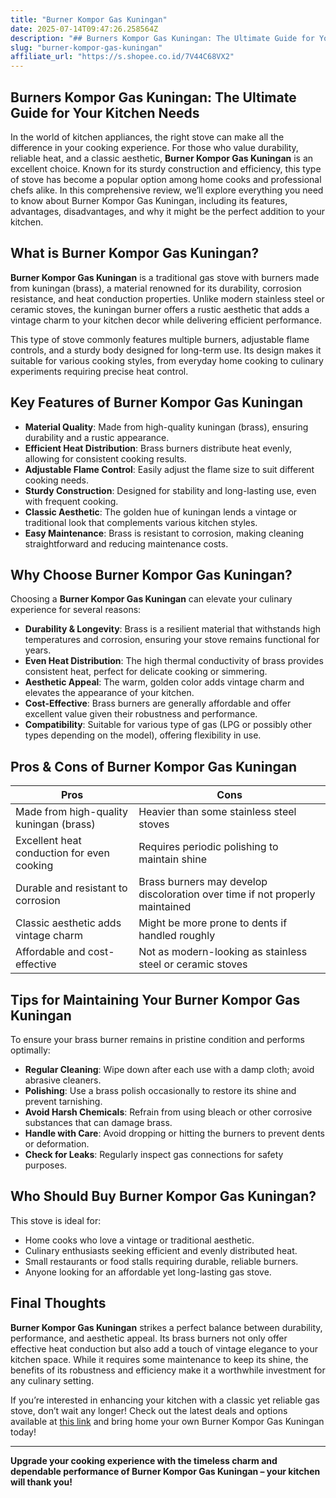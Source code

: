 ```yaml
---
title: "Burner Kompor Gas Kuningan"
date: 2025-07-14T09:47:26.258564Z
description: "## Burners Kompor Gas Kuningan: The Ultimate Guide for Your Kitchen Needs..."
slug: "burner-kompor-gas-kuningan"
affiliate_url: "https://s.shopee.co.id/7V44C68VX2"
---
```

## Burners Kompor Gas Kuningan: The Ultimate Guide for Your Kitchen Needs

In the world of kitchen appliances, the right stove can make all the difference in your cooking experience. For those who value durability, reliable heat, and a classic aesthetic, **Burner Kompor Gas Kuningan** is an excellent choice. Known for its sturdy construction and efficiency, this type of stove has become a popular option among home cooks and professional chefs alike. In this comprehensive review, we’ll explore everything you need to know about Burner Kompor Gas Kuningan, including its features, advantages, disadvantages, and why it might be the perfect addition to your kitchen.

## What is Burner Kompor Gas Kuningan?

**Burner Kompor Gas Kuningan** is a traditional gas stove with burners made from kuningan (brass), a material renowned for its durability, corrosion resistance, and heat conduction properties. Unlike modern stainless steel or ceramic stoves, the kuningan burner offers a rustic aesthetic that adds a vintage charm to your kitchen decor while delivering efficient performance.

This type of stove commonly features multiple burners, adjustable flame controls, and a sturdy body designed for long-term use. Its design makes it suitable for various cooking styles, from everyday home cooking to culinary experiments requiring precise heat control.

## Key Features of Burner Kompor Gas Kuningan

- **Material Quality**: Made from high-quality kuningan (brass), ensuring durability and a rustic appearance.
- **Efficient Heat Distribution**: Brass burners distribute heat evenly, allowing for consistent cooking results.
- **Adjustable Flame Control**: Easily adjust the flame size to suit different cooking needs.
- **Sturdy Construction**: Designed for stability and long-lasting use, even with frequent cooking.
- **Classic Aesthetic**: The golden hue of kuningan lends a vintage or traditional look that complements various kitchen styles.
- **Easy Maintenance**: Brass is resistant to corrosion, making cleaning straightforward and reducing maintenance costs.

## Why Choose Burner Kompor Gas Kuningan?

Choosing a **Burner Kompor Gas Kuningan** can elevate your culinary experience for several reasons:

- **Durability & Longevity**: Brass is a resilient material that withstands high temperatures and corrosion, ensuring your stove remains functional for years.
- **Even Heat Distribution**: The high thermal conductivity of brass provides consistent heat, perfect for delicate cooking or simmering.
- **Aesthetic Appeal**: The warm, golden color adds vintage charm and elevates the appearance of your kitchen.
- **Cost-Effective**: Brass burners are generally affordable and offer excellent value given their robustness and performance.
- **Compatibility**: Suitable for various type of gas (LPG or possibly other types depending on the model), offering flexibility in use.

## Pros & Cons of Burner Kompor Gas Kuningan

| **Pros** | **Cons** |
|---|---|
| Made from high-quality kuningan (brass) | Heavier than some stainless steel stoves |
| Excellent heat conduction for even cooking | Requires periodic polishing to maintain shine |
| Durable and resistant to corrosion | Brass burners may develop discoloration over time if not properly maintained |
| Classic aesthetic adds vintage charm | Might be more prone to dents if handled roughly |
| Affordable and cost-effective | Not as modern-looking as stainless steel or ceramic stoves |

## Tips for Maintaining Your Burner Kompor Gas Kuningan

To ensure your brass burner remains in pristine condition and performs optimally:

- **Regular Cleaning**: Wipe down after each use with a damp cloth; avoid abrasive cleaners.
- **Polishing**: Use a brass polish occasionally to restore its shine and prevent tarnishing.
- **Avoid Harsh Chemicals**: Refrain from using bleach or other corrosive substances that can damage brass.
- **Handle with Care**: Avoid dropping or hitting the burners to prevent dents or deformation.
- **Check for Leaks**: Regularly inspect gas connections for safety purposes.

## Who Should Buy Burner Kompor Gas Kuningan?

This stove is ideal for:

- Home cooks who love a vintage or traditional aesthetic.
- Culinary enthusiasts seeking efficient and evenly distributed heat.
- Small restaurants or food stalls requiring durable, reliable burners.
- Anyone looking for an affordable yet long-lasting gas stove.

## Final Thoughts

**Burner Kompor Gas Kuningan** strikes a perfect balance between durability, performance, and aesthetic appeal. Its brass burners not only offer effective heat conduction but also add a touch of vintage elegance to your kitchen space. While it requires some maintenance to keep its shine, the benefits of its robustness and efficiency make it a worthwhile investment for any culinary setting.

If you’re interested in enhancing your kitchen with a classic yet reliable gas stove, don’t wait any longer! Check out the latest deals and options available at [this link](https://s.shopee.co.id/7V44C68VX2) and bring home your own Burner Kompor Gas Kuningan today!

---

**Upgrade your cooking experience with the timeless charm and dependable performance of Burner Kompor Gas Kuningan – your kitchen will thank you!**